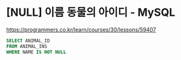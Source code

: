 # [NULL] 이름 동물의 아이디 - MySQL

https://programmers.co.kr/learn/courses/30/lessons/59407

```sql
SELECT ANIMAL_ID
FROM ANIMAL_INS
WHERE NAME IS NOT NULL
```
